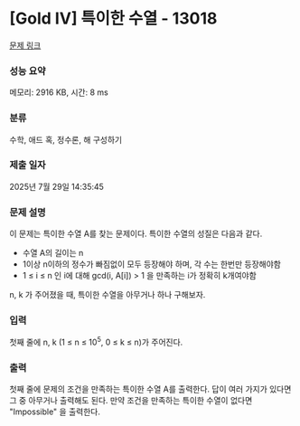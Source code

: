 # [Gold IV] 특이한 수열 - 13018 

[문제 링크](https://www.acmicpc.net/problem/13018) 

### 성능 요약

메모리: 2916 KB, 시간: 8 ms

### 분류

수학, 애드 혹, 정수론, 해 구성하기

### 제출 일자

2025년 7월 29일 14:35:45

### 문제 설명

<p>이 문제는 특이한 수열 A를 찾는 문제이다. 특이한 수열의 성질은 다음과 같다.</p>

<ul>
	<li>수열 A의 길이는 n</li>
	<li>1이상 n이하의 정수가 빠짐없이 모두 등장해야 하며, 각 수는 한번만 등장해야함</li>
	<li>1 ≤ i ≤ n 인 i에 대해 gcd(i, A[i]) > 1 을 만족하는 i가 정확히 k개여야함</li>
</ul>

<p>n, k 가 주어졌을 때, 특이한 수열을 아무거나 하나 구해보자.</p>

### 입력 

 <p>첫째 줄에 n, k (1 ≤ n ≤ 10<sup>5</sup>, 0 ≤ k ≤ n)가 주어진다.</p>

### 출력 

 <p>첫째 줄에 문제의 조건을 만족하는 특이한 수열 A를 출력한다. 답이 여러 가지가 있다면 그 중 아무거나 출력해도 된다. 만약 조건을 만족하는 특이한 수열이 없다면 "Impossible" 을 출력한다.</p>

